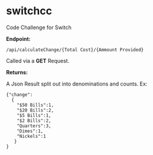 # switchcc
Code Challenge for Switch

**Endpoint:**

```/api/calculateChange/{Total Cost}/{Ammount Provided}```

Called via a **GET** Request.

**Returns:**

A Json Result split out into denominations and counts. Ex:
```
{"change":
  {
    "$50 Bills":1,
    "$20 Bills":2,
    "$5 Bills":1,
    "$2 Bills":2,
    "Quarters":3,
    "Dimes":1,
    "Nickels":1
   }
}
```

